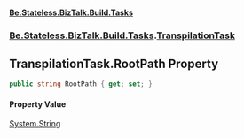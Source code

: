 #### [Be.Stateless.BizTalk.Build.Tasks](README.md 'README')
### [Be.Stateless.BizTalk.Build.Tasks](Be.Stateless.BizTalk.Build.Tasks.md 'Be.Stateless.BizTalk.Build.Tasks').[TranspilationTask](TranspilationTask.md 'Be.Stateless.BizTalk.Build.Tasks.TranspilationTask')

## TranspilationTask.RootPath Property

```csharp
public string RootPath { get; set; }
```

#### Property Value
[System.String](https://docs.microsoft.com/en-us/dotnet/api/System.String 'System.String')
